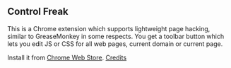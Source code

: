 ## Control Freak
This is a Chrome extension which supports lightweight page hacking, similar to GreaseMonkey in some respects.
You get a toolbar button which lets you edit JS or CSS for all web pages, current domain or current page.

Install it from [Chrome Web Store](https://chrome.google.com/webstore/detail/jgnchehlaggacipokckdlbdemfeohdhc).
[Credits](https://github.com/1999/controlfreak/blob/master/CREDITS)
